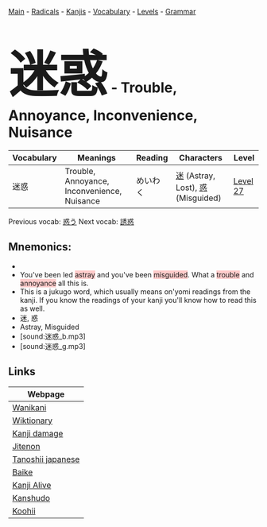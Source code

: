 <style> bigfont {font-size: 100px}</style>
[Main](../README.md) -
[Radicals](../radicals.md) -
[Kanjis](../kanjis.md) -
[Vocabulary](../vocabulary.md) -
[Levels](../levels.md) -
[Grammar](../grammar.md)
# <bigfont> 迷惑</bigfont> - Trouble, Annoyance, Inconvenience, Nuisance 

| Vocabulary | Meanings | Reading | Characters | Level |
| --- | --- | --- | --- | --- |
| 迷惑 | Trouble, Annoyance, Inconvenience, Nuisance | めいわく |  [迷](../kanjis/迷.md) (Astray, Lost), [惑](../kanjis/惑.md) (Misguided) | [Level 27](../levels/wk_level27.md) |

Previous vocab: [惑う](惑う.md) Next vocab: [誘惑](誘惑.md) 

## Mnemonics:

* 
* You've been led <span style="background-color:#ffcccb"> astray</span> and you've been <span style="background-color:#ffcccb"> misguided</span>. What a <span style="background-color:#ffcccb"> trouble</span> and <span style="background-color:#ffcccb"> annoyance</span> all this is.
* This is a jukugo word, which usually means on'yomi readings from the kanji. If you know the readings of your kanji you'll know how to read this as well.
* 迷, 惑
* Astray, Misguided
* [sound:迷惑_b.mp3]
* [sound:迷惑_g.mp3]


## Links 

| Webpage |
| --- |
| [Wanikani          ](https://www.wanikani.com/kanji/迷惑) |
| [Wiktionary        ](https://en.wiktionary.org/wiki/迷惑) |
| [Kanji damage      ](http://www.kanjidamage.com/kanji/search?utf8=✓&q=迷惑) |
| [Jitenon           ](https://jitenon.com/kanji/迷惑) |
| [Tanoshii japanese ](https://www.tanoshiijapanese.com/dictionary/kanji.cfm?k=迷惑) |
| [Baike             ](https://baike.baidu.com/item/迷惑) |
| [Kanji Alive       ](https://app.kanjialive.com/迷惑) |
| [Kanshudo          ](https://www.kanshudo.com/searchmn?q=迷惑) |
| [Koohii            ](https://kanji.koohii.com/study/kanji/迷惑) |
